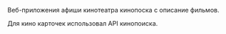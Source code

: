 Веб-приложения афиши кинотеатра кинопоска с описание фильмов.

Для кино карточек использовал API кинопоиска.
